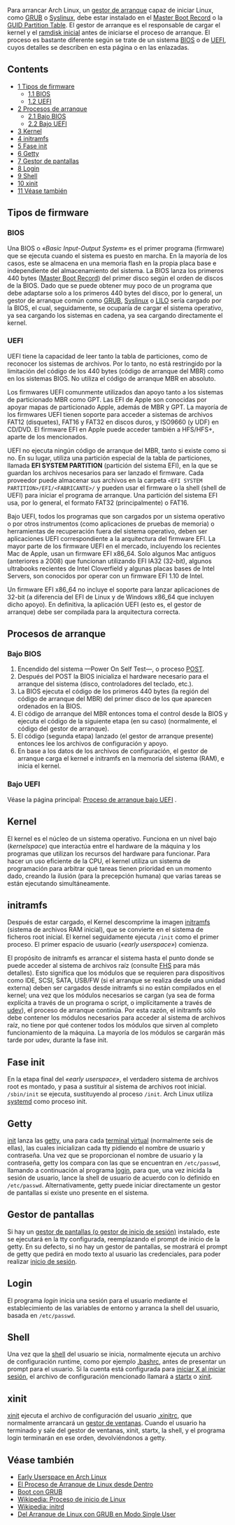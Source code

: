Para arrancar Arch Linux, un [gestor de arranque](/index.php/Boot_loaders "Boot loaders") capaz de iniciar Linux, como [GRUB](/index.php/GRUB_(Espa%C3%B1ol) "GRUB (Español)") o [Syslinux](/index.php/Syslinux_(Espa%C3%B1ol) "Syslinux (Español)"), debe estar instalado en el [Master Boot Record](/index.php/Master_Boot_Record_(Espa%C3%B1ol) "Master Boot Record (Español)") o la [GUID Partition Table](/index.php/GUID_Partition_Table_(Espa%C3%B1ol) "GUID Partition Table (Español)"). El gestor de arranque es el responsable de cargar el kernel y el [ramdisk inicial](/index.php/Mkinitcpio_(Espa%C3%B1ol) "Mkinitcpio (Español)") antes de iniciarse el proceso de arranque. El proceso es bastante diferente según se trate de un sistema [BIOS](https://en.wikipedia.org/wiki/es:BIOS "wikipedia:es:BIOS") o de [UEFI](/index.php/Unified_Extensible_Firmware_Interface_(Espa%C3%B1ol) "Unified Extensible Firmware Interface (Español)"), cuyos detalles se describen en esta página o en las enlazadas.

## Contents

*   [1 Tipos de firmware](#Tipos_de_firmware)
    *   [1.1 BIOS](#BIOS)
    *   [1.2 UEFI](#UEFI)
*   [2 Procesos de arranque](#Procesos_de_arranque)
    *   [2.1 Bajo BIOS](#Bajo_BIOS)
    *   [2.2 Bajo UEFI](#Bajo_UEFI)
*   [3 Kernel](#Kernel)
*   [4 initramfs](#initramfs)
*   [5 Fase init](#Fase_init)
*   [6 Getty](#Getty)
*   [7 Gestor de pantallas](#Gestor_de_pantallas)
*   [8 Login](#Login)
*   [9 Shell](#Shell)
*   [10 xinit](#xinit)
*   [11 Véase también](#V.C3.A9ase_tambi.C3.A9n)

## Tipos de firmware

### BIOS

Una BIOS o *«Basic Input-Output System»* es el primer programa (firmware) que se ejecuta cuando el sistema es puesto en marcha. En la mayoría de los casos, este se almacena en una memoria flash en la propia placa base e independiente del almacenamiento del sistema. La BIOS lanza los primeros 440 bytes ([Master Boot Record](/index.php/Master_Boot_Record_(Espa%C3%B1ol) "Master Boot Record (Español)")) del primer disco según el orden de discos de la BIOS. Dado que se puede obtener muy poco de un programa que debe adaptarse solo a los primeros 440 bytes del disco, por lo general, un gestor de arranque común como [GRUB](/index.php/GRUB2_(Espa%C3%B1ol) "GRUB2 (Español)"), [Syslinux](/index.php/Syslinux_(Espa%C3%B1ol) "Syslinux (Español)") o [LILO](/index.php/LILO "LILO") sería cargado por la BIOS, el cual, seguidamente, se ocuparía de cargar el sistema operativo, ya sea cargando los sistemas en cadena, ya sea cargando directamente el kernel.

### UEFI

UEFI tiene la capacidad de leer tanto la tabla de particiones, como de reconocer los sistemas de archivos. Por lo tanto, no está restringido por la limitación del código de los 440 bytes (código de arranque del MBR) como en los sistemas BIOS. No utiliza el código de arranque MBR en absoluto.

Los firmwares UEFI comunmente utilizados dan apoyo tanto a los sistemas de particionado MBR como GPT. Las EFI de Apple son conocidas por apoyar mapas de particionado Apple, además de MBR y GPT. La mayoría de los firmwares UEFI tienen soporte para acceder a sistemas de archivos FAT12 (disquetes), FAT16 y FAT32 en discos duros, y ISO9660 (y UDF) en CD/DVD. El firmware EFI en Apple puede acceder también a HFS/HFS+, aparte de los mencionados.

UEFI no ejecuta ningún código de arranque del MBR, tanto si existe como si no. En su lugar, utiliza una partición especial de la tabla de particiones, llamada **EFI SYSTEM PARTITION** (partición del sistema EFI), en la que se guardan los archivos necesarios para ser lanzado el firmware. Cada proveedor puede almacenar sus archivos en la carpeta `<EFI SYSTEM PARTITION>/EFI/<FABRICANTE>/` y pueden usar el firmware o la shell (shell de UEFI) para iniciar el programa de arranque. Una partición del sistema EFI usa, por lo general, el formato FAT32 (principalmente) o FAT16.

Bajo UEFI, todos los programas que son cargados por un sistema operativo o por otros instrumentos (como aplicaciones de pruebas de memoria) o herramientas de recuperación fuera del sistema operativo, deben ser aplicaciones UEFI correspondiente a la arquitectura del firmware EFI. La mayor parte de los firmware UEFI en el mercado, incluyendo los recientes Mac de Apple, usan un firmware EFI x86_64\. Solo algunos Mac antiguos (anteriores a 2008) que funcionan utilizando EFI IA32 (32-bit), algunos ultrabooks recientes de Intel Cloverfield y algunas placas bases de Intel Servers, son conocidos por operar con un firmware EFI 1.10 de Intel.

Un firmware EFI x86_64 no incluye el soporte para lanzar aplicaciones de 32-bit (a diferencia del EFI de Linux y de Windows x86_64 que incluyen dicho apoyo). En definitiva, la aplicación UEFI (esto es, el gestor de arranque) debe ser compilada para la arquitectura correcta.

## Procesos de arranque

### Bajo BIOS

1.  Encendido del sistema —Power On Self Test—, o proceso [POST](https://en.wikipedia.org/wiki/es:POST "wikipedia:es:POST").
2.  Después del POST la BIOS inicializa el hardware necesario para el arranque del sistema (disco, controladores del teclado, etc.).
3.  La BIOS ejecuta el código de los primeros 440 bytes (la región del código de arranque del MBR) del primer disco de los que aparecen ordenados en la BIOS.
4.  El código de arranque del MBR entonces toma el control desde la BIOS y ejecuta el código de la siguiente etapa (en su caso) (normalmente, el código del gestor de arranque).
5.  El código (segunda etapa) lanzado (el gestor de arranque presente) entonces lee los archivos de configuración y apoyo.
6.  En base a los datos de los archivos de configuración, el gestor de arranque carga el kernel e initramfs en la memoria del sistema (RAM), e inicia el kernel.

### Bajo UEFI

Véase la página principal: [Proceso de arranque bajo UEFI](/index.php/Unified_Extensible_Firmware_Interface_(Espa%C3%B1ol)#Proceso_de_arranque_bajo_UEFI "Unified Extensible Firmware Interface (Español)") .

## Kernel

El kernel es el núcleo de un sistema operativo. Funciona en un nivel bajo (*kernelspace*) que interactúa entre el hardware de la máquina y los programas que utilizan los recursos del hardware para funcionar. Para hacer un uso eficiente de la CPU, el kernel utiliza un sistema de programación para arbitrar qué tareas tienen prioridad en un momento dado, creando la ilusión (para la precepción humana) que varias tareas se están ejecutando simultáneamente.

## initramfs

Después de estar cargado, el Kernel descomprime la imagen [initramfs](/index.php/Mkinitcpio_(Espa%C3%B1ol) "Mkinitcpio (Español)") (sistema de archivos RAM inicial), que se convierte en el sistema de ficheros root inicial. El kernel seguidamente ejecuta `/init` como el primer proceso. El primer espacio de usuario (*«early userspace»*) comienza.

El propósito de initramfs es arrancar el sistema hasta el punto donde se puede acceder al sistema de archivos raíz (consulte [FHS](/index.php/FHS "FHS") para más detalles). Esto significa que los módulos que se requieren para dispositivos como IDE, SCSI, SATA, USB/FW (si el arranque se realiza desde una unidad externa) deben ser cargados desde initramfs si no están compilados en el kernel; una vez que los módulos necesarios se cargan (ya sea de forma explícita a través de un programa o script, o implícitamente a través de [udev](/index.php/Udev_(Espa%C3%B1ol) "Udev (Español)")), el proceso de arranque continúa. Por esta razón, el initramfs sólo debe contener los módulos necesarios para acceder al sistema de archivos raíz, no tiene por qué contener todos los módulos que sirven al completo funcionamiento de la máquina. La mayoría de los módulos se cargarán más tarde por udev, durante la fase init.

## Fase init

En la etapa final del *«early userspace»*, el verdadero sistema de archivos root es montado, y pasa a sustituir al sistema de archivos root inicial. `/sbin/init` se ejecuta, sustituyendo al proceso `/init`. Arch Linux utiliza [systemd](/index.php/Systemd_(Espa%C3%B1ol) "Systemd (Español)") como proceso init.

## Getty

[init](/index.php/Init "Init") lanza las [getty](/index.php/Getty "Getty"), una para cada [terminal virtual](https://en.wikipedia.org/wiki/Virtual_console "wikipedia:Virtual console") (normalmente seis de ellas), las cuales inicializan cada tty pidiendo el nombre de usuario y contraseña. Una vez que se proporcionan el nombre de usuario y la contraseña, getty los compara con las que se encuentran en `/etc/passwd`, llamando a continuación al programa [login](#Login), para que, una vez inicida la sesión de usuario, lance la shell de usuario de acuerdo con lo definido en `/etc/passwd`. Alternativamente, getty puede iniciar directamente un gestor de pantallas si existe uno presente en el sistema.

## Gestor de pantallas

Si hay un [gestor de pantallas (o gestor de inicio de sesión)](/index.php/Display_Manager_(Espa%C3%B1ol) "Display Manager (Español)") instalado, este se ejecutará en la tty configurada, reemplazando el prompt de inicio de la getty. En su defecto, si no hay un gestor de pantallas, se mostrará el prompt de getty que pedirá en modo texto al usuario las credenciales, para poder realizar [inicio de sesión](#Login).

## Login

El programa *login* inicia una sesión para el usuario mediante el establecimiento de las variables de entorno y arranca la shell del usuario, basada en `/etc/passwd`.

## Shell

Una vez que la [shell](/index.php/Shell "Shell") del usuario se inicia, normalmente ejecuta un archivo de configuración runtime, como por ejemplo [.bashrc](/index.php/.bashrc ".bashrc"), antes de presentar un prompt para el usuario. Si la cuenta está configurada para [iniciar X al iniciar sesión](/index.php/Start_X_at_Login_(Espa%C3%B1ol) "Start X at Login (Español)"), el archivo de configuración mencionado llamará a [startx](/index.php/Startx "Startx") o [xinit](/index.php/Xinit "Xinit").

## xinit

[xinit](/index.php/Xinit "Xinit") ejecuta el archivo de configuración del usuario [.xinitrc](/index.php/.xinitrc ".xinitrc"), que normalmente arrancará un [gestor de ventanas](/index.php/Window_Manager_(Espa%C3%B1ol) "Window Manager (Español)"). Cuando el usuario ha terminado y sale del gestor de ventanas, xinit, startx, la shell, y el programa login terminarán en ese orden, devolviéndonos a getty.

## Véase también

*   [Early Userspace en Arch Linux](http://archlinux.me/brain0/2010/02/13/early-userspace-in-arch-linux/)
*   [El Proceso de Arranque de Linux desde Dentro](http://www.ibm.com/developerworks/linux/library/l-linuxboot/)
*   [Boot con GRUB](http://www.linuxjournal.com/article/4622)
*   [Wikipedia: Proceso de inicio de Linux](https://en.wikipedia.org/wiki/es:Proceso_de_arranque_en_Linux "wikipedia:es:Proceso de arranque en Linux")
*   [Wikipedia: initrd](https://en.wikipedia.org/wiki/es:initrd "wikipedia:es:initrd")
*   [Del Arranque de Linux con GRUB en Modo Single User](http://www.cyberciti.biz/faq/grub-boot-into-single-user-mode/)